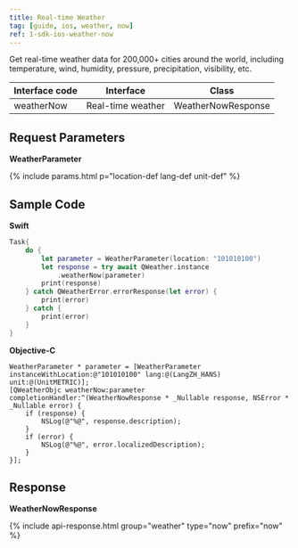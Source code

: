 ```yaml
---
title: Real-time Weather
tag: [guide, ios, weather, now]
ref: 1-sdk-ios-weather-now
---
```


Get real-time weather data for 200,000+ cities around the world, including temperature, wind, humidity, pressure, precipitation, visibility, etc.

| Interface code     | Interface         | Class            |
| ------------------------- | ----------------- | ---------------- |
| weatherNow  | Real-time weather | WeatherNowResponse |

## Request Parameters

**WeatherParameter**

{% include params.html p="location-def lang-def unit-def" %}

## Sample Code

**Swift**

```swift
Task{
    do {
        let parameter = WeatherParameter(location: "101010100")
        let response = try await QWeather.instance
            .weatherNow(parameter)
        print(response)
    } catch QWeatherError.errorResponse(let error) {
        print(error)
    } catch {
        print(error)
    }
}
```

**Objective-C**

```objc
WeatherParameter * parameter = [WeatherParameter instanceWithLocation:@"101010100" lang:@(LangZH_HANS) unit:@(UnitMETRIC)];
[QWeatherObjc weatherNow:parameter completionHandler:^(WeatherNowResponse * _Nullable response, NSError * _Nullable error) {
    if (response) {
        NSLog(@"%@", response.description);
    }
    if (error) {
        NSLog(@"%@", error.localizedDescription);
    }
}];
```

## Response

**WeatherNowResponse**

{% include api-response.html group="weather" type="now" prefix="now" %}
